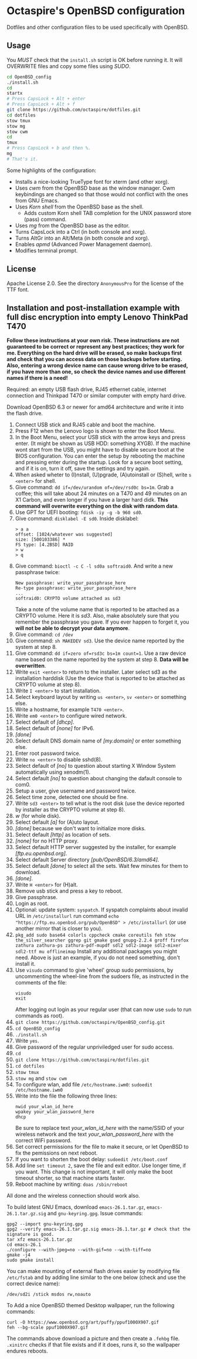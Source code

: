 # Octaspire's OpenBSD configuration

Dotfiles and other configuration files to be used specifically with OpenBSD.

## Usage

You *MUST* check that the `install.sh` script is OK before running it. It will OVERWRITE files
and copy some files using *SUDO*.

````sh
cd OpenBSD_config
./install.sh
cd
startx
# Press CapsLock + Alt + enter
# Press CapsLock + Alt + f
git clone https://github.com/octaspire/dotfiles.git
cd dotfiles
stow tmux
stow mg
stow cwm
cd
tmux
# Press CapsLock + b and then %.
mg
# That's it.
````

Some highlights of the configuration:

* Installs a nice-looking TrueType font for xterm (and other xorg).
* Uses *cwm* from the OpenBSD base as the window manager. Cwm keybindings are changed so that those would not conflict with the ones from GNU Emacs.
* Uses *Korn shell* from the OpenBSD base as the shell.
    * Adds custom Korn shell TAB completion for the UNIX password store (pass) command.
* Uses *mg* from the OpenBSD base as the editor.
* Turns CapsLock into a Ctrl (in both console and xorg).
* Turns AltGr into an Alt/Meta (in both console and xorg).
* Enables *apmd* (Advanced Power Management daemon).
* Modifies terminal prompt.

## License

Apache License 2.0. See the directory `AnonymousPro` for the license of the TTF font.

## Installation and post-installation example with full disc encryption into empty Lenovo ThinkPad T470

**Follow these instructions at your own risk. These instructions are not guaranteed to be correct or represent
any best practices; they work for me. Everything on the hard drive will be erased, so make backups
first and check that you can access data on those backups before starting. Also, entering a wrong device name
can cause wrong drive to be erased, if you have more than one, so check the device names and use different
names if there is a need!**

Required: an empty USB flash drive, RJ45 ethernet cable, internet connection and
Thinkpad T470 or similar computer with empty hard drive.

Download OpenBSD 6.3 or newer for amd64 architecture and write it into the flash drive.

1. Connect USB stick and RJ45 cable and boot the machine.
2. Press F12 when the Lenovo logo is shown to enter the Boot Menu.
3. In the Boot Menu, select your USB stick with the arrow keys and press enter.
   (It might be shown as USB HDD: something XYGB). If the machine
   wont start from the USB, you might have to disable secure boot
   at the BIOS configuration. You can enter the setup by rebooting
   the machine and pressing enter during the startup. Look for
   a secure boot setting, and if it is on, turn it off, save the
   settings and try again.
4. When asked wheter to (I)nstall, (U)pgrade, (A)utoinstall or (S)hell, write `s <enter>` for shell.
5. Give command: `dd if=/dev/urandom of=/dev/rsd0c bs=1m`. Grab a coffee;
   this will take about 24 minutes on a T470 and 49 minutes on an X1 Carbon,
   and even longer if you have a larger hard didk.
   **This command will overwrite everything on the disk with random data**.
6. Use GPT for UEFI booting: `fdisk -iy -g -b 960 sd0`.
7. Give command: `disklabel -E sd0`. Inside disklabel:
   ```
   > a a
   offset: [1024/whatever was suggested]
   size: [500103386] *
   FS type: [4.2BSD] RAID
   > w
   > q
   ```
8. Give command: `bioctl -c C -l sd0a softraid0`. And write a new passphrase twice:
   ```
   New passphrase: write_your_passphrase_here
   Re-type passphrase: write_your_passphrase_here
   ...
   softraid0: CRYPTO volume attached as sd3
   ```
   Take a note of the volume name that is reported to be attached as a CRYPTO volume.
   Here it is *sd3*. Also, make absolutely sure that you remember the passphrase you gave.
   If you ever happen to forget it, you **will not be able to decrypt your data anymore**.
9. Give command: `cd /dev`
10. Give command: `sh MAKEDEV sd3`. Use the device name reported by the system at step 8.
11. Give command: `dd if=zero of=rsd3c bs=1m count=1`. Use a raw device name based on the name
    reported by the system at step 8. **Data will be overwritten**.
12. Write `exit <enter>` to return to the installer.
    Later select sd3 as the installation harddisk (Use the device that is reported
    to be attached as CRYPTO volume at step 8).
13. Write `I <enter>` to start installation.
14. Select keyboard layout by writing `us <enter>`, `sv <enter>` or something else.
15. Write a hostname, for example `T470 <enter>`.
16. Write `em0 <enter>` to configure wired network.
17. Select default of *[dhcp]*.
18. Select default of *[none]* for IPv6.
19. *[done]*
20. Select default DNS domain name of *[my.domain]* or enter something else.
21. Enter root password twice.
22. Write `no <enter>` to disable sshd(8).
23. Select default of *[no]* to question about starting X Window System automatically using xenodm(1).
24. Select default *[no]* to question about changing the dafault console to com0.
25. Setup a user, give username and password twice.
26. Select time zone, detected one should be fine.
27. Write `sd3 <enter>` to tell what is the root disk (use the device reported by installer as the CRYPTO volume at step 8).
28. *w* (for whole disk).
29. Select default *[a]* for (A)uto layout.
30. *[done]* because we don't want to initialize more disks.
31. Select default *[http]* as location of sets.
32. *[none]* for no HTTP proxy.
33. Select default HTTP server suggested by the installer, for example *[ftp.eu.openbsd.org]*.
34. Select default Server directory *[pub/OpenBSD/6.3/amd64]*.
35. Select default *[done]* to select all the sets. Wait few minutes for them to download.
36. *[done]*.
37. Write `H <enter>` for (H)alt.
38. Remove usb stick and press a key to reboot.
39. Give passphrase.
40. Login as root.
41. Optional: update system: `syspatch`.
    If syspatch complaints about invalid URL in `/etc/installurl` run command
    `echo "https://ftp.eu.openbsd.org/pub/OpenBSD" > /etc/installurl`
    (or use another mirror that is closer to you).
42. `pkg_add sudo base64 colorls cppcheck cmake coreutils feh stow the_silver_searcher ggrep git gmake gsed gnupg-2.2.4 groff firefox zathura zathura-ps zathura-pdf-mupdf sdl2 sdl2-image sdl2-mixer sdl2-ttf mu offlineimap`
    Install any additional packages you might need. Above is just an example, if you do not need something, don't install it.
43. Use `visudo` command to give 'wheel' group sudo permissions,
    by uncommenting the wheel-line from the sudoers file, as
    instructed in the comments of the file:
    ```
    visudo
    exit
    ```
    After logging out login as your regular user (that can now use `sudo` to run commands as root).
44. `git clone https://github.com/octaspire/OpenBSD_config.git`
45. `cd OpenBSD_config`
46.  `./install.sh`
47. Write `yes`.
48. Give password of the regular unpriviledged user for sudo access.
49. `cd`
50. `git clone https://github.com/octaspire/dotfiles.git`
51. `cd dotfiles`
52. `stow tmux`
53. `stow mg` and `stow cwm`
54. To configure wlan, add file `/etc/hostname.iwm0`:
    `sudoedit /etc/hostname.iwm0`
55. Write into the file the following three lines:
    ```
    nwid your_wlan_id_here
    wpakey your_wlan_password_here
    dhcp
    ```
    Be sure to replace text *your_wlan_id_here* with the name/SSID of
    your wireless network and the text *your_wlan_password_here* with the
    correct WiFi password.
56. Set correct permissions for the file to make it secure,
    or let OpenBSD to fix the pemissions on next reboot.
57. If you want to shorten the boot delay: `sudoedit /etc/boot.conf`
58. Add line `set timeout 2`, save the file and exit editor. Use longer time, if you want.
    This change is not important, it will only make the boot timeout shorter,
    so that machine starts faster.
59. Reboot machine by writing: `doas /sbin/reboot`

All done and the wireless connection should work also.

To build latest GNU Emacs, download `emacs-26.1.tar.gz`, `emacs-26.1.tar.gz.sig` and `gnu-keyring.gpg`.
Issue commands:

```
gpg2 --import gnu-keyring.gpg
gpg2 --verify emacs-26.1.tar.gz.sig emacs-26.1.tar.gz # check that the signature is good.
tar xfz emacs-26.1.tar.gz
cd emacs-26.1
./configure --with-jpeg=no --with-gif=no --with-tiff=no
gmake -j4
sudo gmake install
```

You can make mounting of external flash drives easier by modifying file `/etc/fstab` and
by adding line similar to the one below (check and use the correct device name):

```
/dev/sd2i /stick msdos rw,noauto
```

To Add a nice OpenBSD themed Desktop wallpaper, run the following commands:

````
curl -O https://www.openbsd.org/art/puffy/ppuf1000X907.gif
feh --bg-scale ppuf1000X907.gif
````

The commands above download a picture and then create a `.fehbg` file.
`.xinitrc` checks if that file exists and if it does, runs it, so the wallpaper
endures reboots.

